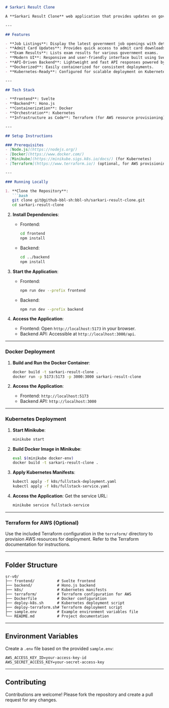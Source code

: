 ```markdown
# Sarkari Result Clone

A **Sarkari Result Clone** web application that provides updates on government job notifications, admit cards, and exam results. Built with a **Svelte** frontend and a **Hono.js** backend, this project is containerized using **Docker** and deployable on **Kubernetes**.

---

## Features

- **Job Listings**: Display the latest government job openings with details and application links.
- **Admit Card Updates**: Provides quick access to admit card downloads.
- **Exam Results**: Lists exam results for various government exams.
- **Modern UI**: Responsive and user-friendly interface built using Svelte.
- **API-Driven Backend**: Lightweight and fast API responses powered by Hono.js.
- **Dockerized**: Easily containerized for consistent deployments.
- **Kubernetes-Ready**: Configured for scalable deployment on Kubernetes.

---

## Tech Stack

- **Frontend**: Svelte
- **Backend**: Hono.js
- **Containerization**: Docker
- **Orchestration**: Kubernetes
- **Infrastructure as Code**: Terraform (for AWS resource provisioning)

---

## Setup Instructions

### Prerequisites
- [Node.js](https://nodejs.org/)
- [Docker](https://www.docker.com/)
- [Minikube](https://minikube.sigs.k8s.io/docs/) (for Kubernetes)
- [Terraform](https://www.terraform.io/) (optional, for AWS provisioning)

---

### Running Locally

1. **Clone the Repository**:
   ```bash
   git clone git@github-bbl-sh:bbl-sh/sarkari-result-clone.git
   cd sarkari-result-clone
   ```

2. **Install Dependencies**:
   - Frontend:
     ```bash
     cd frontend
     npm install
     ```
   - Backend:
     ```bash
     cd ../backend
     npm install
     ```

3. **Start the Application**:
   - Frontend:
     ```bash
     npm run dev --prefix frontend
     ```
   - Backend:
     ```bash
     npm run dev --prefix backend
     ```

4. **Access the Application**:
   - Frontend: Open `http://localhost:5173` in your browser.
   - Backend API: Accessible at `http://localhost:3000/api`.

---

### Docker Deployment

1. **Build and Run the Docker Container**:
   ```bash
   docker build -t sarkari-result-clone .
   docker run -p 5173:5173 -p 3000:3000 sarkari-result-clone
   ```

2. **Access the Application**:
   - Frontend: `http://localhost:5173`
   - Backend API: `http://localhost:3000`

---

### Kubernetes Deployment

1. **Start Minikube**:
   ```bash
   minikube start
   ```

2. **Build Docker Image in Minikube**:
   ```bash
   eval $(minikube docker-env)
   docker build -t sarkari-result-clone .
   ```

3. **Apply Kubernetes Manifests**:
   ```bash
   kubectl apply -f k8s/fullstack-deployment.yaml
   kubectl apply -f k8s/fullstack-service.yaml
   ```

4. **Access the Application**:
   Get the service URL:
   ```bash
   minikube service fullstack-service
   ```

---

### Terraform for AWS (Optional)

Use the included Terraform configuration in the `terraform/` directory to provision AWS resources for deployment. Refer to the Terraform documentation for instructions.

---

## Folder Structure

```
sr-v0/
├── frontend/          # Svelte frontend
├── backend/           # Hono.js backend
├── k8s/               # Kubernetes manifests
├── terraform/         # Terraform configuration for AWS
├── Dockerfile         # Docker configuration
├── deploy-k8s.sh      # Kubernetes deployment script
├── deploy-terraform.sh# Terraform deployment script
├── sample.env         # Example environment variables file
└── README.md          # Project documentation
```

---

## Environment Variables

Create a `.env` file based on the provided `sample.env`:
```env
AWS_ACCESS_KEY_ID=your-access-key-id
AWS_SECRET_ACCESS_KEY=your-secret-access-key
```

---

## Contributing

Contributions are welcome! Please fork the repository and create a pull request for any changes.
